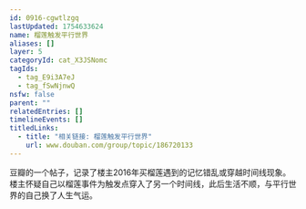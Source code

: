```yaml
---
id: 0916-cgwtlzgq
lastUpdated: 1754633624
name: 榴莲触发平行世界
aliases: []
layer: 5
categoryId: cat_X3JSNomc
tagIds:
  - tag_E9i3A7eJ
  - tag_fSwNjnwQ
nsfw: false
parent: ""
relatedEntries: []
timelineEvents: []
titledLinks:
  - title: "相关链接: 榴莲触发平行世界"
    url: www.douban.com/group/topic/186720133
---
```


豆瓣的一个帖子，记录了楼主2016年买榴莲遇到的记忆错乱或穿越时间线现象。楼主怀疑自己以榴莲事件为触发点穿入了另一个时间线，此后生活不顺，与平行世界的自己换了人生气运。